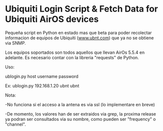 Ubiquiti Login Script & Fetch Data for Ubiquiti AirOS devices
=============================================================
Pequeña script en Python en estado mas que beta para poder recolectar informacion de equipos
de Ubiquiti (www.ubnt.com) que ya no se obtiene via SNMP.

Los equipos soportados son todos aquellos que llevan AirOs 5.5.4 en adelante.
Es necesario contar con la libreria "requests" de Python.

Uso:

ublogin.py host username password

Ex: ublogin.py 192.168.1.20 ubnt ubnt

Nota:

-No funciona si el acceso a la antena es via ssl (lo implementare en breve)

-De momento, los valores han de ser extraidos via grep, la proxima release ya podran ser consultados via su nombre, como pueden ser "frequency" o "channel".

